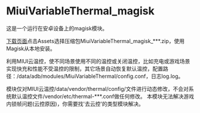 # MiuiVariableThermal_magisk
这是一个运行在安卓设备上的magisk模块。

[下载页面](https://github.com/410154425/MiuiVariableThermal_magisk/releases)点击Assets选择压缩包MiuiVariableThermal_magisk_***.zip，使用Magisk从本地安装。

利用MIUI云温控，使不同场景使用不同的温控或关闭温控，比如充电或游戏场景实现快充和性能不受温控的限制，其它场景自动恢复默认温控，配置路径：/data/adb/modules/MiuiVariableThermal/config.conf，日志log.log。

模块仅对MIUI云温控/data/vendor/thermal/config/文件进行动态修改，不会对系统默认温控文件/vendor/etc/thermal-***.conf做任何修改。
本模块无法解决游戏内锁帧问题(云控原因)，你需要找'去云控'的类型模块解决。
